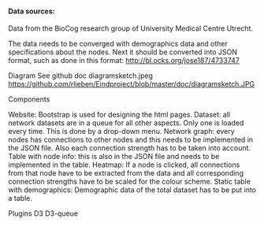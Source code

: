 #### Data sources:

Data from the BioCog research group of University Medical Centre Utrecht.

The data needs to be converged with demographics data and other specifications about the nodes. 
Next it should be converted into JSON format, such as done in this format:
http://bl.ocks.org/jose187/4733747

Diagram
See github doc diagramsketch.jpeg
https://github.com/rlieben/Eindproject/blob/master/doc/diagramsketch.JPG

Components

Website: Bootstrap is used for designing the html pages.
Dataset: all network datasets are in a queue for all other aspects. Only one is loaded every time. This is done by a drop-down menu.
Network graph: every nodes has connections to other nodes and this needs to be implemented in the JSON file. Also each connection strength has to be taken into account.
Table with node info: this is also in the JSON file and needs to be implemented in the table.
Heatmap: If a node is clicked, all connections from that node have to be extracted from the data and all corresponding connection strengths have to be scaled for the colour scheme.
Static table with demographics: Demographic data of the total dataset has to be put into a table.

Plugins
D3
D3-queue
